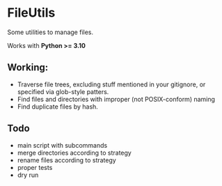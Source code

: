 # FileUtils

Some utilities to manage files.

Works with **Python >= 3.10**

## Working:

- Traverse file trees, excluding stuff mentioned in your gitignore, or specified via glob-style patters.
- Find files and directories with improper (not POSIX-conform) naming
- Find duplicate files by hash.

## Todo

- main script with subcommands
- merge directories according to strategy
- rename files according to strategy
- proper tests
- dry run
